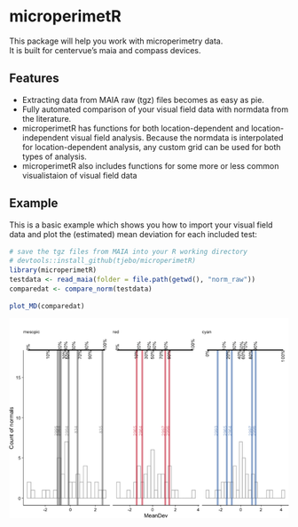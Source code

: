 <!-- README.md is generated from README.Rmd. Please edit that file -->

# microperimetR

This package will help you work with microperimetry data.  
It is built for centervue’s maia and compass devices.

## Features

  - Extracting data from MAIA raw (tgz) files becomes as easy as pie.
  - Fully automated comparison of your visual field data with normdata
    from the literature.
  - microperimetR has functions for both location-dependent and
    location-independent visual field analysis. Because the normdata is
    interpolated for location-dependent analysis, any custom grid can be
    used for both types of analysis.
  - microperimetR also includes functions for some more or less common
    visualistaion of visual field data

## Example

This is a basic example which shows you how to import your visual field
data and plot the (estimated) mean deviation for each included test:

``` r
# save the tgz files from MAIA into your R working directory 
# devtools::install_github(tjebo/microperimetR)
library(microperimetR)
testdata <- read_maia(folder = file.path(getwd(), "norm_raw"))
comparedat <- compare_norm(testdata)
```

``` r
plot_MD(comparedat)
```

![](README-unnamed-chunk-2-1.png)<!-- -->

